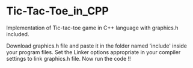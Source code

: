 # Tic-Tac-Toe_in_CPP
Implementation of Tic-tac-toe game in C++ language with graphics.h included.

Download graphics.h file and paste it in the folder named 'include' inside your program files.
Set the Linker options appropriate in your compiler settings to link graphics.h file.
Now run the code !!
